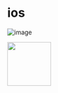 # ios

![image](https://github.com/hualaX/hualaX/assets/151937768/725af734-0ff4-47ee-9470-41947a279d2c)

<img src="(https://github.com/hualaX/hualaX/assets/151937768/725af734-0ff4-47ee-9470-41947a279d2c)
" width="100px">

